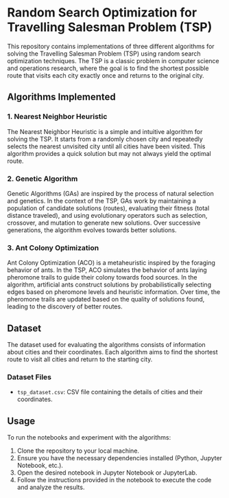 # Random Search Optimization for Travelling Salesman Problem (TSP)

This repository contains implementations of three different algorithms for solving the Travelling Salesman Problem (TSP) using random search optimization techniques. The TSP is a classic problem in computer science and operations research, where the goal is to find the shortest possible route that visits each city exactly once and returns to the original city.

## Algorithms Implemented

### 1. Nearest Neighbor Heuristic

The Nearest Neighbor Heuristic is a simple and intuitive algorithm for solving the TSP. It starts from a randomly chosen city and repeatedly selects the nearest unvisited city until all cities have been visited. This algorithm provides a quick solution but may not always yield the optimal route.

### 2. Genetic Algorithm

Genetic Algorithms (GAs) are inspired by the process of natural selection and genetics. In the context of the TSP, GAs work by maintaining a population of candidate solutions (routes), evaluating their fitness (total distance traveled), and using evolutionary operators such as selection, crossover, and mutation to generate new solutions. Over successive generations, the algorithm evolves towards better solutions.

### 3. Ant Colony Optimization

Ant Colony Optimization (ACO) is a metaheuristic inspired by the foraging behavior of ants. In the TSP, ACO simulates the behavior of ants laying pheromone trails to guide their colony towards food sources. In the algorithm, artificial ants construct solutions by probabilistically selecting edges based on pheromone levels and heuristic information. Over time, the pheromone trails are updated based on the quality of solutions found, leading to the discovery of better routes.

## Dataset

The dataset used for evaluating the algorithms consists of information about cities and their coordinates. Each algorithm aims to find the shortest route to visit all cities and return to the starting city.

### Dataset Files

- `tsp_dataset.csv`: CSV file containing the details of cities and their coordinates.

## Usage

To run the notebooks and experiment with the algorithms:

1. Clone the repository to your local machine.
2. Ensure you have the necessary dependencies installed (Python, Jupyter Notebook, etc.).
3. Open the desired notebook in Jupyter Notebook or JupyterLab.
4. Follow the instructions provided in the notebook to execute the code and analyze the results.


